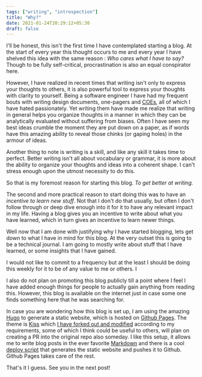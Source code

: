 ```yaml
---
tags: ["writing", "introspection"]
title: "Why?"
date: 2021-01-24T20:29:12+05:30
draft: false
---
```


I'll be honest, this isn't the first time I have contemplated starting a blog. At the start of every year this thought
occurs to me and every year I have shelved this idea with the same reason : *Who cares what I have to say?* Though to be
fully self-critical, procrastination is also an equal conspirator here.

However, I have realized in recent times that writing isn't only to express your thoughts to others, it is also powerful
tool to express your thoughts with clarity to yourself. Being a software engineer I have had my frequent bouts with
writing design documents, one-pagers and [COEs](https://wa.aws.amazon.com/wat.concept.coe.en.html), all of which I have
hated passionately. Yet writing them have made me realize that writing in general helps you organize thoughts in a
manner in which they can be analytically evaluated without suffering from biases. Often I have seen my best ideas
crumble the moment they are put down on a paper, as if words have this amazing ability to reveal those chinks (or gaping
holes) in the armour of ideas.

Another thing to note is writing is a skill, and like any skill it takes time to perfect. Better writing isn't all about
vocabulary or grammar, it is more about the ability to organize your thoughts and ideas into a coherent shape. I can't
stress enough upon the utmost necessity to do this.

So that is my foremost reason for starting this blog. *To get better at writing.*

The second and more practical reason to start doing this was to have an *incentive to learn new stuff*. Not that I don't
do that usually, but often I don't follow through or deep dive enough into it for it to have any relevant impact in my
life. Having a blog gives you an incentive to write about what you have learned, which in turn gives an incentive to
learn newer things.

Well now that I am done with justifying why I have started blogging, lets get down to what I have in mind for this blog.
At the very outset this is going to be a technical journal. I am going to mostly write about stuff that I have learned,
or some insights that I have gained.

I would not like to commit to a frequency but at the least I should be doing this weekly for it to be of any value to me
or others. I

I also do not plan on promoting this blog publicly till a point where I feel I have added enough things for people to
actually gain anything from reading this. However, this blog is available on the internet just in case some one
finds something here that he was searching for.

In case you are wondering how this blog is set up, I am using the amazing [Hugo](https://gohugo.io/) to generate a
static website, which is hosted on [Github Pages](https://pages.github.com/). The theme
is [Kiss](https://themes.gohugo.io/kiss/)
which [I have forked out and modified](https://github.com/adwsingh/kiss/tree/personal) according to my requirements,
some of which I think could be useful to others, will plan on creating a PR into the original repo also someday. I like
this setup, it allows me to write blog posts in the ever favorite [Markdown](https://www.markdownguide.org/) and there
is a cool [deploy script](https://github.com/adwsingh/blog/blob/master/deploy.sh) that generates the static website and pushes it to Github. Github Pages takes care of the rest.

That's it I guess. See you in the next post!